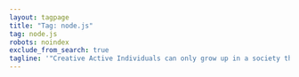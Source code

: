 ```yaml
---
layout: tagpage
title: "Tag: node.js"
tag: node.js
robots: noindex
exclude_from_search: true
tagline: '"Creative Active Individuals can only grow up in a society that emphasizes learning instead of teaching." - Chris Alexander'
---
```

